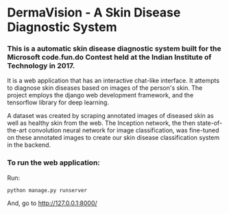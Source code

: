 # DermaVision - A Skin Disease Diagnostic System

### This is a automatic skin disease diagnostic system built for the Microsoft code.fun.do Contest held at the Indian Institute of Technology in 2017. 

It is a web application that has an interactive chat-like interface.
It attempts to diagnose skin diseases based on images of the person's skin.
The project employs the django web development framework, and the tensorflow library for deep learning. 

A dataset was created by scraping annotated images of diseased skin as well as healthy skin from the web. 
The Inception network, the then state-of-the-art convolution neural network for image classification, was fine-tuned on these annotated images to create our skin disease classification system in the backend. 


### To run the web application:
Run:
```
python manage.py runserver
```
And, go to http://127.0.0.1:8000/

